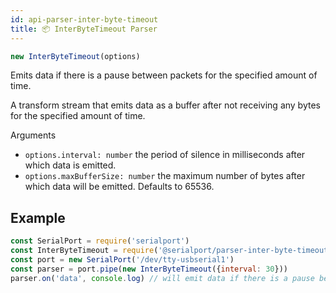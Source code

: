 ```yaml
---
id: api-parser-inter-byte-timeout
title: 📦 InterByteTimeout Parser
---
```

```ts
new InterByteTimeout(options)
```
Emits data if there is a pause between packets for the specified amount of time.

A transform stream that emits data as a buffer after not receiving any bytes for the specified amount of time.

Arguments
- `options.interval: number` the period of silence in milliseconds after which data is emitted.
- `options.maxBufferSize: number` the maximum number of bytes after which data will be emitted. Defaults to 65536.

## Example
```js
const SerialPort = require('serialport')
const InterByteTimeout = require('@serialport/parser-inter-byte-timeout')
const port = new SerialPort('/dev/tty-usbserial1')
const parser = port.pipe(new InterByteTimeout({interval: 30}))
parser.on('data', console.log) // will emit data if there is a pause between packets of at least 30ms
```
